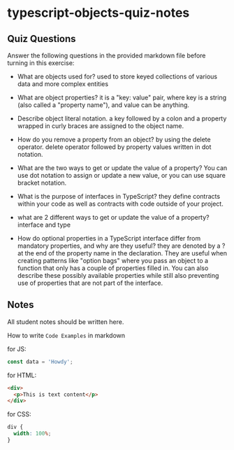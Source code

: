 # typescript-objects-quiz-notes

## Quiz Questions

Answer the following questions in the provided markdown file before turning in this exercise:

- What are objects used for?
  used to store keyed collections of various data and more complex entities

- What are object properties?
  it is a "key: value" pair, where key is a string (also called a "property name"), and value can be anything.

- Describe object literal notation.
  a key followed by a colon and a property wrapped in curly braces are assigned to the object name.

- How do you remove a property from an object?
  by using the delete operator. delete operator followed by property values written in dot notation.

- What are the two ways to get or update the value of a property?
  You can use dot notation to assign or update a new value, or you can use square bracket notation.

- What is the purpose of interfaces in TypeScript?
  they define contracts within your code as well as contracts with code outside of your project.

- what are 2 different ways to get or update the value of a property?
  interface and type

- How do optional properties in a TypeScript interface differ from mandatory properties, and why are they useful?
  they are denoted by a ? at the end of the property name in the declaration. They are useful when creating patterns like "option bags" where you pass an object to a function that only has a couple of properties filled in. You can also describe these possibly available properties while still also preventing use of properties that are not part of the interface.

## Notes

All student notes should be written here.

How to write `Code Examples` in markdown

for JS:

```javascript
const data = 'Howdy';
```

for HTML:

```html
<div>
  <p>This is text content</p>
</div>
```

for CSS:

```css
div {
  width: 100%;
}
```

